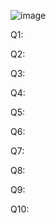 ![image](https://github.com/Kiezroy/NCL/assets/67439231/ee3534e6-d987-4d32-8006-570dfc000421)

Q1:

Q2:

Q3:

Q4:

Q5:

Q6:

Q7:

Q8:

Q9:

Q10:
